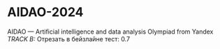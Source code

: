 # AIDAO-2024
AIDAO — Artificial intelligence and data analysis Olympiad from Yandex
*TRACK B:*
Отрезать в бейзлайне тест: 0.7
